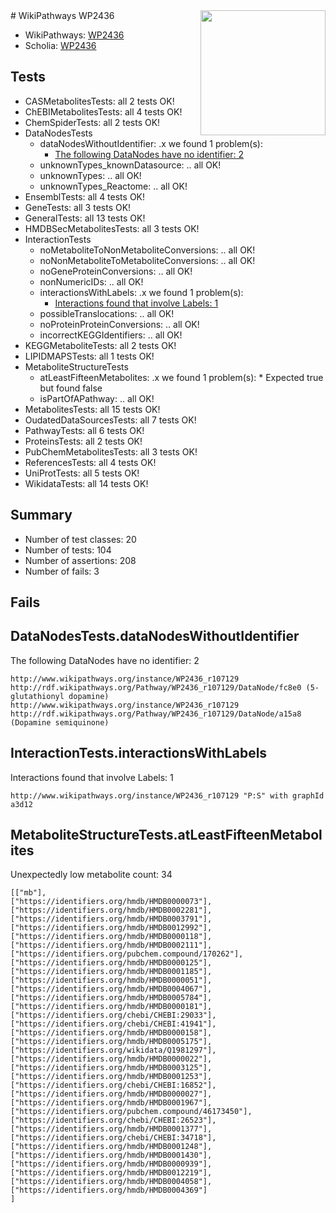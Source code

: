 <img style="float: right; width: 200px" src="https://upload.wikimedia.org/wikipedia/commons/thumb/8/83/Wplogo_with_text_500.png/640px-Wplogo_with_text_500.png" />
# WikiPathways WP2436

* WikiPathways: [WP2436](https://new.wikipathways.org/pathways/WP2436)
* Scholia: [WP2436](https://scholia.toolforge.org/wikipathways/WP2436)
## Tests
* CASMetabolitesTests: all 2 tests OK!
* ChEBIMetabolitesTests: all 4 tests OK!
* ChemSpiderTests: all 2 tests OK!
* DataNodesTests
    * dataNodesWithoutIdentifier: .x we found 1 problem(s):
        * [The following DataNodes have no identifier: 2](#d2d32fa1)
    * unknownTypes_knownDatasource: .. all OK!
    * unknownTypes: .. all OK!
    * unknownTypes_Reactome: .. all OK!
* EnsemblTests: all 4 tests OK!
* GeneTests: all 3 tests OK!
* GeneralTests: all 13 tests OK!
* HMDBSecMetabolitesTests: all 3 tests OK!
* InteractionTests
    * noMetaboliteToNonMetaboliteConversions: .. all OK!
    * noNonMetaboliteToMetaboliteConversions: .. all OK!
    * noGeneProteinConversions: .. all OK!
    * nonNumericIDs: .. all OK!
    * interactionsWithLabels: .x we found 1 problem(s):
        * [Interactions found that involve Labels: 1](#630d2678)
    * possibleTranslocations: .. all OK!
    * noProteinProteinConversions: .. all OK!
    * incorrectKEGGIdentifiers: .. all OK!
* KEGGMetaboliteTests: all 2 tests OK!
* LIPIDMAPSTests: all 1 tests OK!
* MetaboliteStructureTests
    * atLeastFifteenMetabolites: .x we found 1 problem(s):
            * Expected true but found false
    * isPartOfAPathway: .. all OK!
* MetabolitesTests: all 15 tests OK!
* OudatedDataSourcesTests: all 7 tests OK!
* PathwayTests: all 6 tests OK!
* ProteinsTests: all 2 tests OK!
* PubChemMetabolitesTests: all 3 tests OK!
* ReferencesTests: all 4 tests OK!
* UniProtTests: all 5 tests OK!
* WikidataTests: all 14 tests OK!


## Summary

* Number of test classes: 20
* Number of tests: 104
* Number of assertions: 208
* Number of fails: 3

## Fails

<a name="d2d32fa1" />

## DataNodesTests.dataNodesWithoutIdentifier

The following DataNodes have no identifier: 2
```
http://www.wikipathways.org/instance/WP2436_r107129 http://rdf.wikipathways.org/Pathway/WP2436_r107129/DataNode/fc8e0 (5-glutathionyl dopamine)
http://www.wikipathways.org/instance/WP2436_r107129 http://rdf.wikipathways.org/Pathway/WP2436_r107129/DataNode/a15a8 (Dopamine semiquinone)
```

<a name="630d2678" />

## InteractionTests.interactionsWithLabels

Interactions found that involve Labels: 1
```
http://www.wikipathways.org/instance/WP2436_r107129 "P:S" with graphId a3d12
```

<a name="3b0f9b64" />

## MetaboliteStructureTests.atLeastFifteenMetabolites

Unexpectedly low metabolite count: 34

```
[["mb"],
["https://identifiers.org/hmdb/HMDB0000073"],
["https://identifiers.org/hmdb/HMDB0002281"],
["https://identifiers.org/hmdb/HMDB0003791"],
["https://identifiers.org/hmdb/HMDB0012992"],
["https://identifiers.org/hmdb/HMDB0000118"],
["https://identifiers.org/hmdb/HMDB0002111"],
["https://identifiers.org/pubchem.compound/170262"],
["https://identifiers.org/hmdb/HMDB0000125"],
["https://identifiers.org/hmdb/HMDB0001185"],
["https://identifiers.org/hmdb/HMDB0000051"],
["https://identifiers.org/hmdb/HMDB0004067"],
["https://identifiers.org/hmdb/HMDB0005784"],
["https://identifiers.org/hmdb/HMDB0000181"],
["https://identifiers.org/chebi/CHEBI:29033"],
["https://identifiers.org/chebi/CHEBI:41941"],
["https://identifiers.org/hmdb/HMDB0000158"],
["https://identifiers.org/hmdb/HMDB0005175"],
["https://identifiers.org/wikidata/Q1981297"],
["https://identifiers.org/hmdb/HMDB0000022"],
["https://identifiers.org/hmdb/HMDB0003125"],
["https://identifiers.org/hmdb/HMDB0001253"],
["https://identifiers.org/chebi/CHEBI:16852"],
["https://identifiers.org/hmdb/HMDB0000027"],
["https://identifiers.org/hmdb/HMDB0001967"],
["https://identifiers.org/pubchem.compound/46173450"],
["https://identifiers.org/chebi/CHEBI:26523"],
["https://identifiers.org/hmdb/HMDB0001377"],
["https://identifiers.org/chebi/CHEBI:34718"],
["https://identifiers.org/hmdb/HMDB0001248"],
["https://identifiers.org/hmdb/HMDB0001430"],
["https://identifiers.org/hmdb/HMDB0000939"],
["https://identifiers.org/hmdb/HMDB0012219"],
["https://identifiers.org/hmdb/HMDB0004058"],
["https://identifiers.org/hmdb/HMDB0004369"]
]
```


